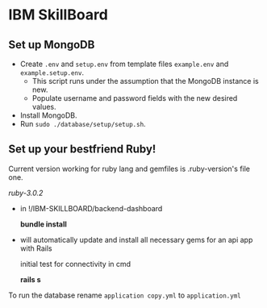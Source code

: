 # IBM SkillBoard

## Set up MongoDB

- Create `.env` and `setup.env` from template files `example.env` and `example.setup.env`.
    - This script runs under the assumption that the MongoDB instance is new.
    - Populate username and password fields with the new desired values.
- Install MongoDB.
- Run `sudo ./database/setup/setup.sh`.

## Set up your bestfriend Ruby!
Current version working for ruby lang and gemfiles is .ruby-version's file one.

*ruby-3.0.2*

- in !/IBM-SKILLBOARD/backend-dashboard

    **bundle install** 


- will automatically update and install all necessary gems for an api app with Rails

    initial test for connectivity in cmd

    **rails s**

To run the database rename `application copy.yml` to `application.yml`

